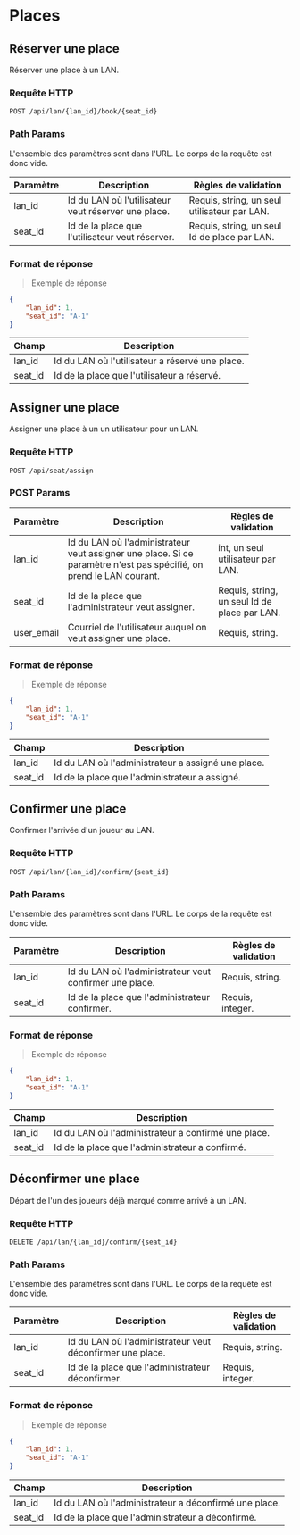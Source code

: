 # Places

## Réserver une place

Réserver une place à un LAN.

### Requête HTTP

`POST /api/lan/{lan_id}/book/{seat_id}`

### Path Params

L'ensemble des paramètres sont dans l'URL. Le corps de la requête est donc vide.

Paramètre | Description | Règles de validation
--------- | ----------- | --------------------
lan_id | Id du LAN où l'utilisateur veut réserver une place. | Requis, string, un seul utilisateur par LAN.
seat_id | Id de la place que l'utilisateur veut réserver. | Requis, string, un seul Id de place par LAN.

### Format de réponse

> Exemple de réponse

```json
{
    "lan_id": 1,
    "seat_id": "A-1"
}
```

Champ | Description
--------- | -----------
lan_id | Id du LAN où l'utilisateur a réservé une place.
seat_id | Id de la place que l'utilisateur a réservé.

## Assigner une place

Assigner une place à un un utilisateur pour un LAN.

### Requête HTTP

`POST /api/seat/assign`

### POST Params

Paramètre | Description | Règles de validation
--------- | ----------- | --------------------
lan_id | Id du LAN où l'administrateur veut assigner une place. Si ce paramètre n'est pas spécifié, on prend le LAN courant. | int, un seul utilisateur par LAN.
seat_id | Id de la place que l'administrateur veut assigner. | Requis, string, un seul Id de place par LAN.
user_email | Courriel de l'utilisateur auquel on veut assigner une place. | Requis, string.

### Format de réponse

> Exemple de réponse

```json
{
    "lan_id": 1,
    "seat_id": "A-1"
}
```

Champ | Description
--------- | -----------
lan_id | Id du LAN où l'administrateur a assigné une place.
seat_id | Id de la place que l'administrateur a assigné.


## Confirmer une place

Confirmer l'arrivée d'un joueur au LAN.

### Requête HTTP

`POST /api/lan/{lan_id}/confirm/{seat_id}`

### Path Params

L'ensemble des paramètres sont dans l'URL. Le corps de la requête est donc vide.

Paramètre | Description | Règles de validation
--------- | ----------- | --------------------
lan_id | Id du LAN où l'administrateur veut confirmer une place. | Requis, string.
seat_id | Id de la place que l'administrateur confirmer. | Requis, integer.

### Format de réponse

> Exemple de réponse

```json
{
    "lan_id": 1,
    "seat_id": "A-1"
}
```

Champ | Description
--------- | -----------
lan_id | Id du LAN où l'administrateur a confirmé une place.
seat_id | Id de la place que l'administrateur a confirmé.

## Déconfirmer une place

Départ de l'un des joueurs déjà marqué comme arrivé à un LAN.

### Requête HTTP

`DELETE /api/lan/{lan_id}/confirm/{seat_id}`

### Path Params

L'ensemble des paramètres sont dans l'URL. Le corps de la requête est donc vide.

Paramètre | Description | Règles de validation
--------- | ----------- | --------------------
lan_id | Id du LAN où l'administrateur veut déconfirmer une place. | Requis, string.
seat_id | Id de la place que l'administrateur déconfirmer. | Requis, integer.

### Format de réponse

> Exemple de réponse

```json
{
    "lan_id": 1,
    "seat_id": "A-1"
}
```

Champ | Description
--------- | -----------
lan_id | Id du LAN où l'administrateur a déconfirmé une place.
seat_id | Id de la place que l'administrateur a déconfirmé.